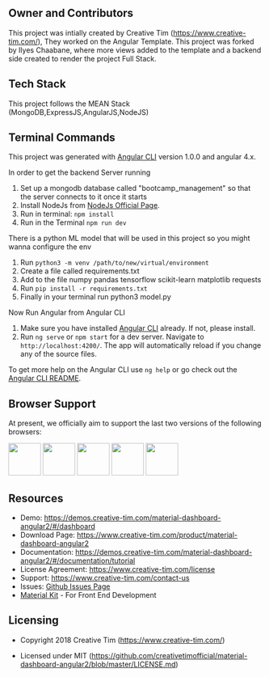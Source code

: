 ## Owner and Contributors
This project was intially created by Creative Tim  (https://www.creative-tim.com/), They worked on the Angular Template.
This project was forked by Ilyes Chaabane, where more views added to the template and a backend side created to render the project Full Stack.

## Tech Stack
This project follows the MEAN Stack (MongoDB,ExpressJS,AngularJS,NodeJS)

## Terminal Commands

This project was generated with [Angular CLI](https://github.com/angular/angular-cli) version 1.0.0 and angular 4.x.

In order to get the backend Server running 
1. Set up a mongodb database called "bootcamp_management" so that the server connects to it once it starts
2. Install NodeJs from [NodeJs Official Page](https://nodejs.org/en). 
3. Run in terminal: ```npm install```
4. Run in the Terminal `npm run dev`

There is a python ML model that will be used in this project so you might wanna configure the env
1. Run `python3 -m venv /path/to/new/virtual/environment`
2. Create a file called requirements.txt
3. Add to the file
numpy
pandas
tensorflow
scikit-learn
matplotlib
requests
4. Run `pip install -r requirements.txt`
5. Finally in your terminal run python3 model.py

Now Run Angular from Angular CLI
1. Make sure you have installed [Angular CLI](https://github.com/angular/angular-cli) already. If not, please install.
2. Run `ng serve` or `npm start` for a dev server. Navigate to `http://localhost:4200/`. The app will automatically reload if you change any of the source files.

To get more help on the Angular CLI use `ng help` or go check out the [Angular CLI README](https://github.com/angular/angular-cli/blob/master/README.md).


## Browser Support

At present, we officially aim to support the last two versions of the following browsers:

<img src="https://s3.amazonaws.com/creativetim_bucket/github/browser/chrome.png" width="64" height="64"> <img src="https://s3.amazonaws.com/creativetim_bucket/github/browser/firefox.png" width="64" height="64"> <img src="https://s3.amazonaws.com/creativetim_bucket/github/browser/edge.png" width="64" height="64"> <img src="https://s3.amazonaws.com/creativetim_bucket/github/browser/safari.png" width="64" height="64"> <img src="https://s3.amazonaws.com/creativetim_bucket/github/browser/opera.png" width="64" height="64">



## Resources
- Demo: <https://demos.creative-tim.com/material-dashboard-angular2/#/dashboard>
- Download Page: <https://www.creative-tim.com/product/material-dashboard-angular2>
- Documentation: <https://demos.creative-tim.com/material-dashboard-angular2/#/documentation/tutorial>
- License Agreement: <https://www.creative-tim.com/license>
- Support: <https://www.creative-tim.com/contact-us>
- Issues: [Github Issues Page](https://github.com/creativetimofficial/material-dashboard-angular2/issues)
- [Material Kit](https://www.creative-tim.com/product/material-kit?ref=github-mda-free) - For Front End Development



## Licensing

- Copyright 2018 Creative Tim (https://www.creative-tim.com/)

- Licensed under MIT (https://github.com/creativetimofficial/material-dashboard-angular2/blob/master/LICENSE.md)

